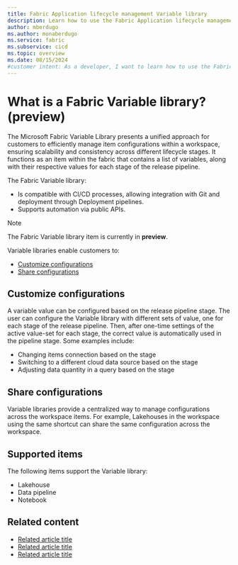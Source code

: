 ```yaml
---
title: Fabric Application lifecycle management Variable library
description: Learn how to use the Fabric Application lifecycle management (ALM) Variable library tool to customize your stages.
author: mberdugo
ms.author: monaberdugo
ms.service: fabric
ms.subservice: cicd
ms.topic: overview
ms.date: 08/15/2024
#customer intent: As a developer, I want to learn how to use the Fabric Application lifecycle management (ALM) Variable library tool to customize my stages so that I can manage my content lifecycle.
---
```


# What is a Fabric Variable library? (preview)

The Microsoft Fabric Variable Library presents a unified approach for customers to efficiently manage item configurations within a workspace, ensuring scalability and consistency across different lifecycle stages. It functions as an item within the fabric that contains a list of variables, along with their respective values for each stage of the release pipeline.

The Fabric Variable library:

* Is compatible with CI/CD processes, allowing integration with Git and deployment through Deployment pipelines.
* Supports automation via public APIs.

> [!NOTE]
> The Fabric Variable library item is currently in **preview**.

Variable libraries enable customers to:

* [Customize configurations](#customize-configurations)
* [Share configurations](#share-configurations)

## Customize configurations

A variable value can be configured based on the release pipeline stage. The user can configure the Variable library with different sets of value, one for each stage of the release pipeline. Then, after one-time settings of the active value-set for each stage, the correct value is automatically used in the pipeline stage. Some examples include:

* Changing items connection based on the stage
* Switching to a different cloud data source based on the stage
* Adjusting data quantity in a query based on the stage

## Share configurations

Variable libraries provide a centralized way to manage configurations across the workspace items. For example, Lakehouses in the workspace using the same shortcut can share the same configuration across the workspace.

## Supported items

The following items support the Variable library:

* Lakehouse
* Data pipeline
* Notebook

## Related content

* [Related article title](link.md)
* [Related article title](link.md)
* [Related article title](link.md)
